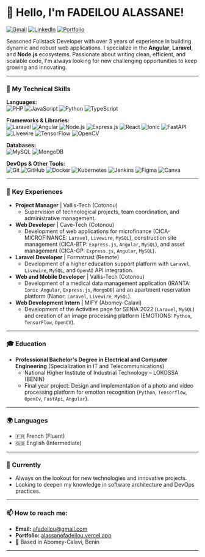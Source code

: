 # 👋 Hello, I'm FADEILOU ALASSANE!

<p align="left">
  <a href="mailto:afadeilou@gmail.com"><img src="https://img.shields.io/badge/Gmail-D14836?style=for-the-badge&logo=gmail&logoColor=white" alt="Gmail"/></a>
  <a href="https://www.linkedin.com/in/fadéilou-alassane/" target="_blank"><img src="https://img.shields.io/badge/LinkedIn-0077B5?style=for-the-badge&logo=linkedin&logoColor=white" alt="LinkedIn"/></a>
  <a href="https://alassanefadeilou.vercel.app/" target="_blank"><img src="https://img.shields.io/badge/Portfolio-000000?style=for-the-badge&logo=About.me&logoColor=white" alt="Portfolio"/></a>
</p>

Seasoned Fullstack Developer with over 3 years of experience in building dynamic and robust web applications. I specialize in the **Angular**, **Laravel**, and **Node.js** ecosystems. Passionate about writing clean, efficient, and scalable code, I'm always looking for new challenging opportunities to keep growing and innovating.

---

### 🚀 My Technical Skills

<p align="left">
  <strong>Languages:</strong><br/>
  <img src="https://img.shields.io/badge/PHP-%23777BB4.svg?style=for-the-badge&logo=php&logoColor=white" alt="PHP"/>
  <img src="https://img.shields.io/badge/JavaScript-%23F7DF1E.svg?style=for-the-badge&logo=javascript&logoColor=black" alt="JavaScript"/>
  <img src="https://img.shields.io/badge/Python-%2314354C.svg?style=for-the-badge&logo=python&logoColor=white" alt="Python"/>
  <img src="https://img.shields.io/badge/TypeScript-%23007ACC.svg?style=for-the-badge&logo=typescript&logoColor=white" alt="TypeScript"/>
</p>

<p align="left">
  <strong>Frameworks & Libraries:</strong><br/>
  <img src="https://img.shields.io/badge/Laravel-%23FF2D20.svg?style=for-the-badge&logo=laravel&logoColor=white" alt="Laravel"/>
  <img src="https://img.shields.io/badge/Angular-%23DD0031.svg?style=for-the-badge&logo=angular&logoColor=white" alt="Angular"/>
  <img src="https://img.shields.io/badge/Node.js-%23339933.svg?style=for-the-badge&logo=node.js&logoColor=white" alt="Node.js"/>
  <img src="https://img.shields.io/badge/Express.js-%23404d59.svg?style=for-the-badge&logo=express&logoColor=white" alt="Express.js"/>
  <img src="https://img.shields.io/badge/React-%2320232a.svg?style=for-the-badge&logo=react&logoColor=%2361DAFB" alt="React"/>
  <img src="https://img.shields.io/badge/Ionic-%233880FF.svg?style=for-the-badge&logo=ionic&logoColor=white" alt="Ionic"/>
  <img src="https://img.shields.io/badge/FastAPI-%23009688.svg?style=for-the-badge&logo=fastapi&logoColor=white" alt="FastAPI"/>
  <img src="https://img.shields.io/badge/Livewire-%234F5B9E.svg?style=for-the-badge&logo=livewire&logoColor=white" alt="Livewire"/>
  <img src="https://img.shields.io/badge/TensorFlow-%23FF6F00.svg?style=for-the-badge&logo=tensorflow&logoColor=white" alt="TensorFlow"/>
  <img src="https://img.shields.io/badge/OpenCV-%235C3EE8.svg?style=for-the-badge&logo=opencv&logoColor=white" alt="OpenCV"/>
</p>

<p align="left">
  <strong>Databases:</strong><br/>
  <img src="https://img.shields.io/badge/MySQL-%2300f.svg?style=for-the-badge&logo=mysql&logoColor=white" alt="MySQL"/>
  <img src="https://img.shields.io/badge/MongoDB-%234ea94b.svg?style=for-the-badge&logo=mongodb&logoColor=white" alt="MongoDB"/>
</p>

<p align="left">
  <strong>DevOps & Other Tools:</strong><br/>
  <img src="https://img.shields.io/badge/Git-%23F05033.svg?style=for-the-badge&logo=git&logoColor=white" alt="Git"/>
  <img src="https://img.shields.io/badge/GitHub-%23121011.svg?style=for-the-badge&logo=github&logoColor=white" alt="GitHub"/>
  <img src="https://img.shields.io/badge/Docker-%230db7ed.svg?style=for-the-badge&logo=docker&logoColor=white" alt="Docker"/>
  <img src="https://img.shields.io/badge/Kubernetes-%23326ce5.svg?style=for-the-badge&logo=kubernetes&logoColor=white" alt="Kubernetes"/>
  <img src="https://img.shields.io/badge/Jenkins-%23D24939.svg?style=for-the-badge&logo=Jenkins&logoColor=white" alt="Jenkins"/>
  <img src="https://img.shields.io/badge/Figma-%23F24E1E.svg?style=for-the-badge&logo=figma&logoColor=white" alt="Figma"/>
  <img src="https://img.shields.io/badge/Canva-%2300C4CC.svg?style=for-the-badge&logo=Canva&logoColor=white" alt="Canva"/>
</p>

---

### 🔭 Key Experiences

*   **Project Manager** | Vallis-Tech (Cotonou)
    *   Supervision of technological projects, team coordination, and administrative management.
*   **Web Developer** | Cave-Tech (Cotonou)
    *   Development of web applications for microfinance (CICA-MICROFINANCE: `Laravel`, `Livewire`, `MySQL`), construction site management (CICA-BTP: `Express.js`, `Angular`, `MySQL`), and asset management (CICA-GP: `Express.js`, `Angular`, `MySQL`).
*   **Laravel Developer** | Formatrust (Remote)
    *   Development of a higher education support platform with `Laravel`, `Livewire`, `MySQL`, and `OpenAI` API integration.
*   **Web and Mobile Developer** | Vallis-Tech (Cotonou)
    *   Development of a medical data management application (IRANTA: `Ionic Angular`, `Express.js`, `MongoDB`) and an apartment reservation platform (Nanor: `Laravel`, `Livewire`, `MySQL`).
*   **Web Development Intern** | MIFY (Abomey-Calavi)
    *   Development of the Activities page for SENIA 2022 (`Laravel`, `MySQL`) and creation of an image processing platform (EMOTIONS: `Python`, `TensorFlow`, `OpenCV`).

---

### 🎓 Education

*   **Professional Bachelor's Degree in Electrical and Computer Engineering** (Specialization in IT and Telecommunications)
    *   National Higher Institute of Industrial Technology – LOKOSSA (BENIN)
    *   Final year project: Design and implementation of a photo and video processing platform for emotion recognition (`Python`, `Tensorflow`, `OpenCv`, `FastApi`, `Angular`).

---

### 🌍 Languages

*   🇫🇷 French (Fluent)
*   🇬🇧 English (Intermediate)

---

### 🌱 Currently

*   Always on the lookout for new technologies and innovative projects.
*   Looking to deepen my knowledge in software architecture and DevOps practices.

---

### 📫 How to reach me:

*   **Email:** [afadeilou@gmail.com](mailto:afadeilou@gmail.com)
*   **Portfolio:** [alassanefadeilou.vercel.app](https://alassanefadeilou.vercel.app/)
*   📍 Based in Abomey-Calavi, Benin

---

<!-- Optional: Add GitHub stats if you wish -->
<!--
<p align="center">
  <img src="https://github-readme-stats.vercel.app/api?username=YOUR_GITHUB_USERNAME&show_icons=true&theme=radical" alt="GitHub Stats" />
  <img src="https://github-readme-stats.vercel.app/api/top-langs/?username=YOUR_GITHUB_USERNAME&layout=compact&theme=radical" alt="Top Langs" />
</p>
-->
